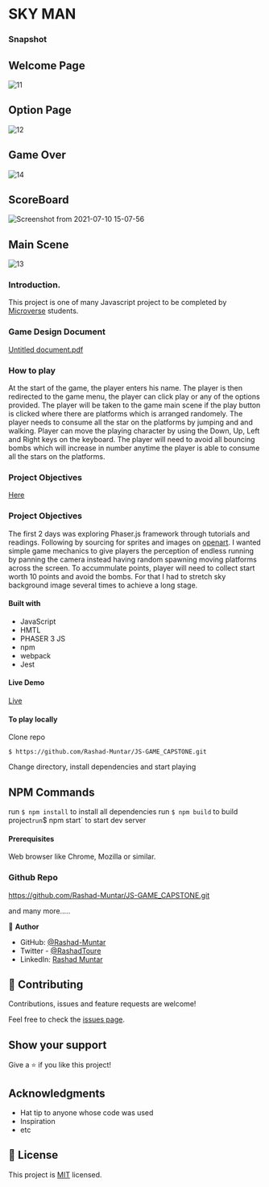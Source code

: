 # SKY MAN

### Snapshot

## Welcome Page
![11](https://user-images.githubusercontent.com/58520480/125168143-712abb00-e193-11eb-9273-cbb78beb25a5.png)

## Option Page
![12](https://user-images.githubusercontent.com/58520480/125168176-9ae3e200-e193-11eb-87de-b5cb7ca21fa8.png)

## Game Over
![14](https://user-images.githubusercontent.com/58520480/125168192-b4852980-e193-11eb-8851-4e78a60cb721.png)

## ScoreBoard
![Screenshot from 2021-07-10 15-07-56](https://user-images.githubusercontent.com/58520480/125168218-dbdbf680-e193-11eb-8e03-3ba280cf7644.png)

## Main Scene
![13](https://user-images.githubusercontent.com/58520480/125167676-450e3a80-e191-11eb-9adb-0ab325d1c4ce.png)

### Introduction.

This project is one of many Javascript project to be completed by [Microverse](https://www.microverse.org/) students.

### Game Design Document
[Untitled document.pdf](https://github.com/Rashad-Muntar/first-rails-application/files/6797471/Untitled.document.pdf)


### How to play

At the start of the game, the player enters his name. The player is then redirected to the game menu, the player can click play or any of the options provided. The player will be taken to the game main scene if the play button is clicked where there are platforms which is arranged randomely. The player needs to consume all the star on the platforms by jumping and and walking. Player can move the playing character by using the Down, Up, Left and Right keys on the keyboard. The player will need to avoid all bouncing bombs which will increase in number anytime the player is able to consume all the stars on the platforms.

### Project Objectives

[Here](https://www.notion.so/Platform-game-4a55a7d1fcc245bcb012c76814764712)

### Project Objectives

The first 2 days was exploring Phaser.js framework through tutorials and readings. Following by sourcing for sprites and images on [openart](https://opengameart.org/). I wanted simple game mechanics to give players the perception of endless running by panning the camera instead having random spawning moving platforms across the screen. To accummulate points, player will need to collect start worth 10 points and avoid the bombs. For that I had to stretch sky background image several times to achieve a long stage.

#### Built with

- JavaScript
- HMTL
- PHASER 3 JS
- npm
- webpack
- Jest

#### Live Demo

[Live](https://app.netlify.com/sites/compassionate-poitras-076608/overview)

#### To play locally

Clone repo 
```
$ https://github.com/Rashad-Muntar/JS-GAME_CAPSTONE.git
```

Change directory, install dependencies and start playing

## NPM Commands
run `$ npm install` to install all dependencies
run `$ npm build` to build project`
run `$ npm start` to start dev server

#### Prerequisites
Web browser like Chrome, Mozilla or similar.

### Github Repo
https://github.com/Rashad-Muntar/JS-GAME_CAPSTONE.git


and many more.....

👤 **Author**

- GitHub: [@Rashad-Muntar](https://github.com/Rashad-Muntar)
- Twitter - [@RashadToure](https://twitter.com/RashadToure)
- LinkedIn: [Rashad Muntar](https://www.linkedin.com/in/rashad-muntar/)

## 🤝 Contributing
Contributions, issues and feature requests are welcome!

Feel free to check the [issues page](https://github.com/Rashad-Muntar/JS-GAME_CAPSTONE/issues/new).

## Show your support

Give a ⭐️ if you like this project!

## Acknowledgments

- Hat tip to anyone whose code was used
- Inspiration
- etc

## 📝 License

This project is [MIT](https://github.com/Rashad-Muntar/JS-Game/edit/logic/LICENSE) licensed.
